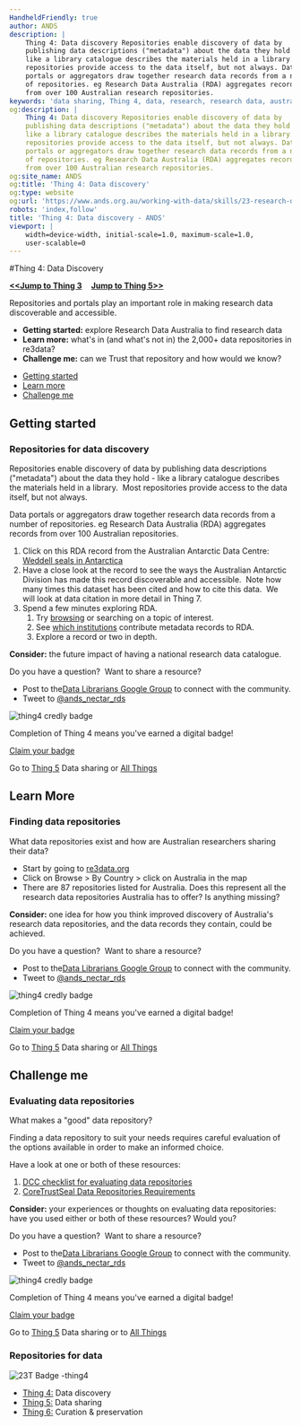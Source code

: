 ```yaml
---
HandheldFriendly: true
author: ANDS
description: |
    Thing 4: Data discovery Repositories enable discovery of data by
    publishing data descriptions ("metadata") about the data they hold -
    like a library catalogue describes the materials held in a library. Most
    repositories provide access to the data itself, but not always. Data
    portals or aggregators draw together research data records from a number
    of repositories. eg Research Data Australia (RDA) aggregates records
    from over 100 Australian research repositories.
keywords: 'data sharing, Thing 4, data, research, research data, australia'
og:description: |
    Thing 4: Data discovery Repositories enable discovery of data by
    publishing data descriptions ("metadata") about the data they hold -
    like a library catalogue describes the materials held in a library. Most
    repositories provide access to the data itself, but not always. Data
    portals or aggregators draw together research data records from a number
    of repositories. eg Research Data Australia (RDA) aggregates records
    from over 100 Australian research repositories.
og:site_name: ANDS
og:title: 'Thing 4: Data discovery'
og:type: website
og:url: 'https://www.ands.org.au/working-with-data/skills/23-research-data-things/all23/thing-4'
robots: 'index,follow'
title: 'Thing 4: Data discovery - ANDS'
viewport: |
    width=device-width, initial-scale=1.0, maximum-scale=1.0,
    user-scalable=0
---
```

#Thing 4: Data Discovery

**[&lt;&lt;Jump to Thing 3](thing-3.md) &nbsp; &nbsp; [Jump to Thing 5&gt;&gt;](thing-5.md)**

Repositories and portals play an important role in making research data
discoverable and accessible.

-   **Getting started:** explore Research Data Australia to find
    research data
-   **Learn more:** what's in (and what's not in) the 2,000+ data
    repositories in re3data?
-   **Challenge me:** can we Trust that repository and how would we
    know?


* [Getting started](#getting-started)
* [Learn more](#learn-more)
* [Challenge me](#challenge-me)

## Getting started 

### Repositories for data discovery

Repositories enable discovery of data by publishing data descriptions
("metadata") about the data they hold - like a library catalogue
describes the materials held in a library.  Most repositories provide
access to the data itself, but not always.

Data portals or aggregators draw together research data records from a
number of repositories. eg Research Data Australia (RDA) aggregates
records from over 100 Australian repositories.

1.  Click on this RDA record from the Australian Antarctic Data Centre:
    [Weddell seals in
    Antarctica](https://researchdata.ands.org.au/measuring-effects-human-leptonychotes-weddellii/699460 "Weddell Seals")
2.  Have a close look at the record to see the ways the Australian
    Antarctic Division has made this record discoverable and
    accessible.  Note how many times this dataset has been cited and how
    to cite this data.  We will look at data citation in more detail in
    Thing 7.
3.  Spend a few minutes exploring RDA.
    1.  Try
        [browsing](https://researchdata.ands.org.au/subjects "Browse subjects in Research Data Australia")
        or searching on a topic of interest.
    2.  See [which
        institutions](https://researchdata.ands.org.au/contributors "Research Data Australia - contributors")
        contribute metadata records to RDA.
    3.  Explore a record or two in depth.

**Consider:** the future impact of having a national research data
catalogue.

Do you have a question?  Want to share a resource?

-   Post to the[Data Librarians Google
    Group](https://plus.google.com/u/0/communities/105455769899183786145)
    to connect with the community.
-   Tweet to
    [@ands\_nectar\_rds](http://twitter.com/ands_nectar_rds "ANDS Nectar RDS on Twitter")

![thing4 credly
badge](https://www.ands.org.au/__data/assets/image/0003/516513/Badge-thing4.png)

</div>

Completion of Thing 4 means you've earned a digital badge!

[Claim your badge](https://credly.com/claim/66841/F9B-8BDC-B55)

Go to [Thing
5](https://www.ands.org.au/working-with-data/skills/23-research-data-things/all23/thing-5 "Thing 5")
Data sharing or [All
Things](https://www.ands.org.au/working-with-data/skills/23-research-data-things/all23 "All Things")

## Learn More 

### Finding data repositories

What data repositories exist and how are Australian researchers sharing
their data?

-   Start by going to [re3data.org](http://www.re3data.org/)
-   Click on Browse &gt; By Country &gt; click on Australia in the map
-   There are 87 repositories listed for Australia. Does this represent
    all the research data repositories Australia has to offer? Is
    anything missing?

**Consider:** one idea for how you think improved discovery of
Australia's research data repositories, and the data records they
contain, could be achieved.

Do you have a question?  Want to share a resource?

-   Post to the[Data Librarians Google
    Group](https://plus.google.com/u/0/communities/105455769899183786145)
    to connect with the community.
-   Tweet to
    [@ands\_nectar\_rds](http://twitter.com/ands_nectar_rds "ANDS Nectar RDS on Twitter")

![thing4 credly
badge](https://www.ands.org.au/__data/assets/image/0003/516513/Badge-thing4.png)

</div>

Completion of Thing 4 means you've earned a digital badge!

[Claim your badge](https://credly.com/claim/66841/F9B-8BDC-B55)

Go to [Thing
5](https://www.ands.org.au/working-with-data/skills/23-research-data-things/all23/thing-5 "Thing 5")
Data sharing or [All
Things](https://www.ands.org.au/working-with-data/skills/23-research-data-things/all23 "All Things")

## Challenge me

### Evaluating data repositories

What makes a "good" data repository?

Finding a data repository to suit your needs requires careful evaluation
of the options available in order to make an informed choice.

Have a look at one or both of these resources:

1.  [DCC checklist for evaluating data
    repositories](http://www.dcc.ac.uk/resources/how-guides-checklists/where-keep-research-data "DCC checklist for evaluating repositories")
2.  [CoreTrustSeal Data Repositories
    Requirements](https://www.coretrustseal.org/why-certification/requirements/ "Core Trust Seal")

**Consider:** your experiences or thoughts on evaluating data
repositories: have you used either or both of these resources? Would
you?

Do you have a question?  Want to share a resource?

-   Post to the[Data Librarians Google
    Group](https://plus.google.com/u/0/communities/105455769899183786145)
    to connect with the community.
-   Tweet to
    [@ands\_nectar\_rds](http://twitter.com/ands_nectar_rds "ANDS Nectar RDS on Twitter")



![thing4 credly
badge](https://www.ands.org.au/__data/assets/image/0003/516513/Badge-thing4.png)


Completion of Thing 4 means you've earned a digital badge!

[Claim your badge](https://credly.com/claim/66841/F9B-8BDC-B55)


Go to [Thing 5](thing-5.md)
Data sharing or to [All Things](index.md)

### Repositories for data

![23T Badge
-thing4](https://www.ands.org.au/__data/assets/image/0005/494114/23T-Badge-thing4.png)

-   [Thing
    4:](https://www.ands.org.au/working-with-data/skills/23-research-data-things/all23/thing-4)
    Data discovery
-   [Thing
    5:](https://www.ands.org.au/working-with-data/skills/23-research-data-things/all23/thing-5)
    Data sharing
-   [Thing
    6:](https://www.ands.org.au/working-with-data/skills/23-research-data-things/all23/thing-6)
    Curation & preservation
